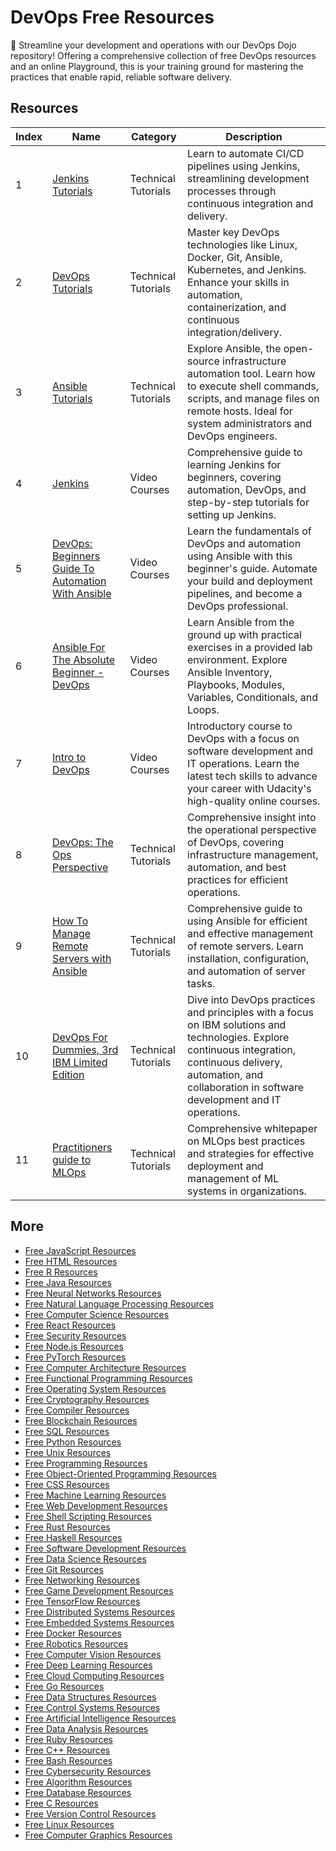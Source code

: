 # DevOps Free Resources

🔄 Streamline your development and operations with our DevOps Dojo repository! Offering a comprehensive collection of free DevOps resources and an online Playground, this is your training ground for mastering the practices that enable rapid, reliable software delivery.

## Resources

|   Index | Name                                                                                                                               | Category            | Description                                                                                                                                                                                                             |
|---------|------------------------------------------------------------------------------------------------------------------------------------|---------------------|-------------------------------------------------------------------------------------------------------------------------------------------------------------------------------------------------------------------------|
|       1 | [Jenkins Tutorials](https://getvm.io/tutorials/jenkins-tutorials)                                                                  | Technical Tutorials | Learn to automate CI/CD pipelines using Jenkins, streamlining development processes through continuous integration and delivery.                                                                                        |
|       2 | [DevOps Tutorials](https://getvm.io/tutorials/devops-tutorials)                                                                    | Technical Tutorials | Master key DevOps technologies like Linux, Docker, Git, Ansible, Kubernetes, and Jenkins. Enhance your skills in automation, containerization, and continuous integration/delivery.                                     |
|       3 | [Ansible Tutorials](https://getvm.io/tutorials/ansible-tutorials)                                                                  | Technical Tutorials | Explore Ansible, the open-source infrastructure automation tool. Learn how to execute shell commands, scripts, and manage files on remote hosts. Ideal for system administrators and DevOps engineers.                  |
|       4 | [Jenkins](https://getvm.io/tutorials/jenkins-step-by-step-for-complete-beginners)                                                  | Video Courses       | Comprehensive guide to learning Jenkins for beginners, covering automation, DevOps, and step-by-step tutorials for setting up Jenkins.                                                                                  |
|       5 | [DevOps: Beginners Guide To Automation With Ansible](https://getvm.io/tutorials/devops-beginners-guide-to-automation-with-ansible) | Video Courses       | Learn the fundamentals of DevOps and automation using Ansible with this beginner's guide. Automate your build and deployment pipelines, and become a DevOps professional.                                               |
|       6 | [Ansible For The Absolute Beginner - DevOps](https://getvm.io/tutorials/ansible-for-the-absolute-beginner-devops)                  | Video Courses       | Learn Ansible from the ground up with practical exercises in a provided lab environment. Explore Ansible Inventory, Playbooks, Modules, Variables, Conditionals, and Loops.                                             |
|       7 | [Intro to DevOps](https://getvm.io/tutorials/intro-to-devops)                                                                      | Video Courses       | Introductory course to DevOps with a focus on software development and IT operations. Learn the latest tech skills to advance your career with Udacity's high-quality online courses.                                   |
|       8 | [DevOps: The Ops Perspective](https://getvm.io/tutorials/devops-the-ops-perspective)                                               | Technical Tutorials | Comprehensive insight into the operational perspective of DevOps, covering infrastructure management, automation, and best practices for efficient operations.                                                          |
|       9 | [How To Manage Remote Servers with Ansible](https://getvm.io/tutorials/how-to-manage-remote-servers-with-ansible)                  | Technical Tutorials | Comprehensive guide to using Ansible for efficient and effective management of remote servers. Learn installation, configuration, and automation of server tasks.                                                       |
|      10 | [DevOps For Dummies, 3rd IBM Limited Edition](https://getvm.io/tutorials/devops-for-dummies-3rd-ibm-limited-edition)               | Technical Tutorials | Dive into DevOps practices and principles with a focus on IBM solutions and technologies. Explore continuous integration, continuous delivery, automation, and collaboration in software development and IT operations. |
|      11 | [Practitioners guide to MLOps](https://getvm.io/tutorials/practitioners-guide-to-mlops)                                            | Technical Tutorials | Comprehensive whitepaper on MLOps best practices and strategies for effective deployment and management of ML systems in organizations.                                                                                 |

## More

- [Free JavaScript Resources](https://github.com/getvmio/free-javascript-resources)
- [Free HTML Resources](https://github.com/getvmio/free-html-resources)
- [Free R Resources](https://github.com/getvmio/free-r-resources)
- [Free Java Resources](https://github.com/getvmio/free-java-resources)
- [Free Neural Networks Resources](https://github.com/getvmio/free-neural-networks-resources)
- [Free Natural Language Processing Resources](https://github.com/getvmio/free-natural-language-processing-resources)
- [Free Computer Science Resources](https://github.com/getvmio/free-computer-science-resources)
- [Free React Resources](https://github.com/getvmio/free-react-resources)
- [Free Security Resources](https://github.com/getvmio/free-security-resources)
- [Free Node.js Resources](https://github.com/getvmio/free-node-js-resources)
- [Free PyTorch Resources](https://github.com/getvmio/free-pytorch-resources)
- [Free Computer Architecture Resources](https://github.com/getvmio/free-computer-architecture-resources)
- [Free Functional Programming Resources](https://github.com/getvmio/free-functional-programming-resources)
- [Free Operating System Resources](https://github.com/getvmio/free-operating-system-resources)
- [Free Cryptography Resources](https://github.com/getvmio/free-cryptography-resources)
- [Free Compiler Resources](https://github.com/getvmio/free-compiler-resources)
- [Free Blockchain Resources](https://github.com/getvmio/free-blockchain-resources)
- [Free SQL Resources](https://github.com/getvmio/free-sql-resources)
- [Free Python Resources](https://github.com/getvmio/free-python-resources)
- [Free Unix Resources](https://github.com/getvmio/free-unix-resources)
- [Free Programming Resources](https://github.com/getvmio/free-programming-resources)
- [Free Object-Oriented Programming Resources](https://github.com/getvmio/free-object-oriented-programming-resources)
- [Free CSS Resources](https://github.com/getvmio/free-css-resources)
- [Free Machine Learning Resources](https://github.com/getvmio/free-machine-learning-resources)
- [Free Web Development Resources](https://github.com/getvmio/free-web-development-resources)
- [Free Shell Scripting Resources](https://github.com/getvmio/free-shell-scripting-resources)
- [Free Rust Resources](https://github.com/getvmio/free-rust-resources)
- [Free Haskell Resources](https://github.com/getvmio/free-haskell-resources)
- [Free Software Development Resources](https://github.com/getvmio/free-software-development-resources)
- [Free Data Science Resources](https://github.com/getvmio/free-data-science-resources)
- [Free Git Resources](https://github.com/getvmio/free-git-resources)
- [Free Networking Resources](https://github.com/getvmio/free-networking-resources)
- [Free Game Development Resources](https://github.com/getvmio/free-game-development-resources)
- [Free TensorFlow Resources](https://github.com/getvmio/free-tensorflow-resources)
- [Free Distributed Systems Resources](https://github.com/getvmio/free-distributed-systems-resources)
- [Free Embedded Systems Resources](https://github.com/getvmio/free-embedded-systems-resources)
- [Free Docker Resources](https://github.com/getvmio/free-docker-resources)
- [Free Robotics Resources](https://github.com/getvmio/free-robotics-resources)
- [Free Computer Vision Resources](https://github.com/getvmio/free-computer-vision-resources)
- [Free Deep Learning Resources](https://github.com/getvmio/free-deep-learning-resources)
- [Free Cloud Computing Resources](https://github.com/getvmio/free-cloud-computing-resources)
- [Free Go Resources](https://github.com/getvmio/free-go-resources)
- [Free Data Structures Resources](https://github.com/getvmio/free-data-structures-resources)
- [Free Control Systems Resources](https://github.com/getvmio/free-control-systems-resources)
- [Free Artificial Intelligence Resources](https://github.com/getvmio/free-artificial-intelligence-resources)
- [Free Data Analysis Resources](https://github.com/getvmio/free-data-analysis-resources)
- [Free Ruby Resources](https://github.com/getvmio/free-ruby-resources)
- [Free C++ Resources](https://github.com/getvmio/free-cpp-resources)
- [Free Bash Resources](https://github.com/getvmio/free-bash-resources)
- [Free Cybersecurity Resources](https://github.com/getvmio/free-cybersecurity-resources)
- [Free Algorithm Resources](https://github.com/getvmio/free-algorithm-resources)
- [Free Database Resources](https://github.com/getvmio/free-database-resources)
- [Free C Resources](https://github.com/getvmio/free-c-resources)
- [Free Version Control Resources](https://github.com/getvmio/free-version-control-resources)
- [Free Linux Resources](https://github.com/getvmio/free-linux-resources)
- [Free Computer Graphics Resources](https://github.com/getvmio/free-computer-graphics-resources)

